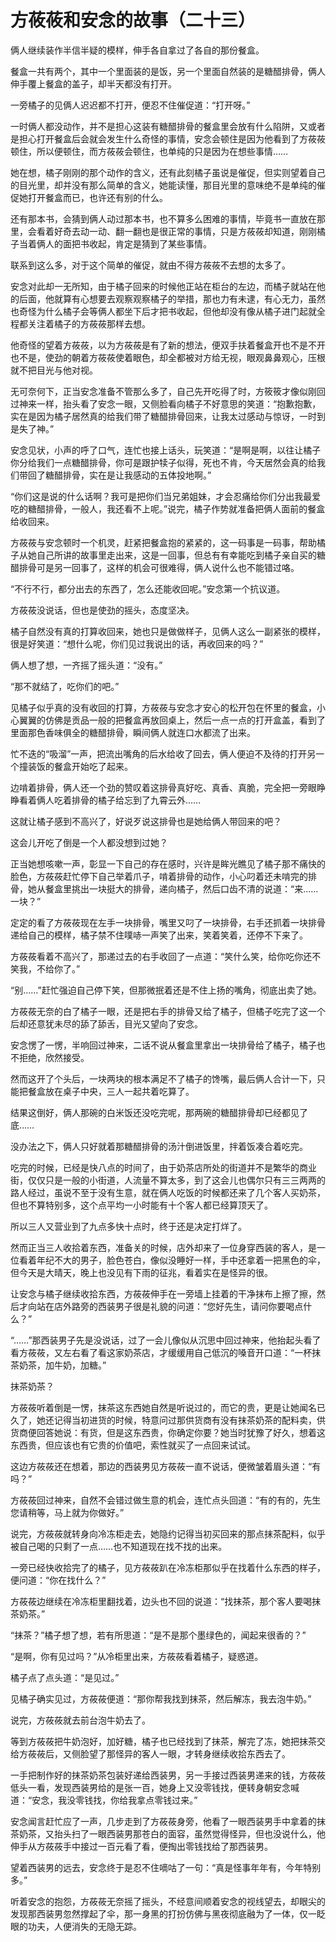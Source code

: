 # 方莜莜和安念的故事（二十三）

俩人继续装作半信半疑的模样，伸手各自拿过了各自的那份餐盒。

餐盒一共有两个，其中一个里面装的是饭，另一个里面自然装的是糖醋排骨，俩人伸手覆上餐盒的盖子，却半天都没有打开。

一旁橘子的见俩人迟迟都不打开，便忍不住催促道：“打开呀。”

一时俩人都没动作，并不是担心这装有糖醋排骨的餐盒里会放有什么陷阱，又或者是担心打开餐盒后会就会发生什么奇怪的事情，安念会顿住是因为他看到了方莜莜顿住，所以便顿住，而方莜莜会顿住，也单纯的只是因为在想些事情……

她在想，橘子刚刚的那个动作的含义，还有此刻橘子虽说是催促，但实则望着自己的目光里，却并没有那么简单的含义，她能读懂，那目光里的意味绝不是单纯的催促她打开餐盒而已，也许还有别的什么。

还有那本书，会猜到俩人动过那本书，也不算多么困难的事情，毕竟书一直放在那里，会看着好奇去动一动、翻一翻也是很正常的事情，只是方莜莜却知道，刚刚橘子当着俩人的面把书收起，肯定是猜到了某些事情。

联系到这么多，对于这个简单的催促，就由不得方莜莜不去想的太多了。

安念对此却一无所知，由于橘子回来的时候他正站在柜台的左边，而橘子就站在他的后面，他就算有心想要去观察观察橘子的举措，那也力有未逮，有心无力，虽然也奇怪为什么橘子会等俩人都坐下后才把书收起，但他却没有像从橘子进门起就全程都关注着橘子的方莜莜那样去想。

他奇怪的望着方莜莜，以为方莜莜是有了新的想法，便双手扶着餐盒开也不是不开也不是，使劲的朝着方莜莜使着眼色，却全都被对方给无视，眼观鼻鼻观心，压根就不把目光与他对视。

无可奈何下，正当安念准备不管那么多了，自己先开吃得了时，方筱筱才像似刚回过神来一样，抬头看了安念一眼，又侧脸看向橘子不好意思的笑道：“抱歉抱歉，实在是因为橘子居然真的给我们带了糖醋排骨回来，让我太过感动与惊讶，一时到是失了神。”

安念见状，小声的呼了口气，连忙也接上话头，玩笑道：“是啊是啊，以往让橘子你分给我们一点糖醋排骨，你可是跟护犊子似得，死也不肯，今天居然会真的给我们带回了糖醋排骨，实在是让我感动的五体投地啊。”

“你们这是说的什么话啊？我可是把你们当兄弟姐妹，才会忍痛给你们分出我最爱吃的糖醋排骨，一般人，我还看不上呢。”说完，橘子作势就准备把俩人面前的餐盒给收回来。

方莜莜与安念顿时一个机灵，赶紧把餐盒抱的紧紧的，这一码事是一码事，帮助橘子从她自己所讲的故事里走出来，这是一回事，但总有有幸能吃到橘子亲自买的糖醋排骨可是另一回事了，这样的机会可很难得，俩人说什么也不能错过咯。

“不行不行，都分出去的东西了，怎么还能收回呢。”安念第一个抗议道。

方莜莜没说话，但也是使劲的摇头，态度坚决。

橘子自然没有真的打算收回来，她也只是做做样子，见俩人这么一副紧张的模样，很是好笑道：“想什么呢，你们见过我说出的话，再收回来的吗？”

俩人想了想，一齐摇了摇头道：“没有。”

“那不就结了，吃你们的吧。”

见橘子似乎真的没有收回的打算，方莜莜与安念才安心的松开包在怀里的餐盒，小心翼翼的仿佛是贡品一般的把餐盒再放回桌上，然后一点一点的打开盒盖，看到了里面那色香味俱全的糖醋排骨，瞬间俩人就连口水都流了出来。

忙不迭的“吸溜”一声，把流出嘴角的后水给收了回去，俩人便迫不及待的打开另一个撞装饭的餐盒开始吃了起来。

边啃着排骨，俩人还一个劲的赞叹着这排骨真好吃、真香、真脆，完全把一旁眼睁睁看着俩人吃着排骨的橘子给忘到了九霄云外……

这就让橘子感到不高兴了，好说歹说这排骨也是她给俩人带回来的吧？

这会儿开吃了倒是一个人都没想到过她？

正当她想咳嗽一声，彰显一下自己的存在感时，兴许是眸光瞧见了橘子那不痛快的脸色，方莜莜赶忙停下自己举着爪子，啃着排骨的动作，小心叼着还未啃完的排骨，她从餐盒里挑出一块挺大的排骨，递向橘子，然后口齿不清的说道：“来……一块？”

定定的看了方莜莜现在左手一块排骨，嘴里又叼了一块排骨，右手还抓着一块排骨递给自己的模样，橘子禁不住噗哧一声笑了出来，笑着笑着，还停不下来了。

方莜莜看着不高兴了，那递过去的右手收回了一点道：“笑什么笑，给你吃你还不笑我，不给你了。”

“别……”赶忙强迫自己停下笑，但那微抿着还是不住上扬的嘴角，彻底出卖了她。

方莜莜无奈的白了橘子一眼，还是把右手的排骨又给了橘子，但橘子吃完了这一个后却还意犹未尽的舔了舔舌，目光又望向了安念。

安念愣了一愣，半响回过神来，二话不说从餐盒里拿出一块排骨给了橘子，橘子也不拒绝，欣然接受。

然而这开了个头后，一块两块的根本满足不了橘子的馋嘴，最后俩人合计一下，只能把餐盒放在桌子中央，三人一起共着吃算了。

结果这倒好，俩人那碗的白米饭还没吃完呢，那两碗的糖醋排骨却已经都见了底……

没办法之下，俩人只好就着那糖醋排骨的汤汁倒进饭里，拌着饭凑合着吃完。

吃完的时候，已经是快八点的时间了，由于奶茶店所处的街道并不是繁华的商业街，仅仅只是一般的小街道，人流量不算太多，到了这会儿也偶尔只有三三两两的路人经过，虽说不至于没有生意，就在俩人吃饭的时候都还来了几个客人买奶茶，但也不算特别多，这个点平均一小时能有十个客人都已经算顶天了。

所以三人又营业到了九点多快十点时，终于还是决定打烊了。

然而正当三人收拾着东西，准备关的时候，店外却来了一位身穿西装的客人，是一位看着年纪不大的男子，脸色苍白，像似没睡好一样，手中还拿着一把黑色的伞，但今天是大晴天，晚上也没见有下雨的征兆，看着实在是怪异的很。

让安念与橘子继续收拾东西，方莜莜伸手在一旁墙上挂着的干净抹布上擦了擦，然后才向站在店外路旁的西装男子很是礼貌的问道：“您好先生，请问你要喝点什么？”

“……”那西装男子先是没说话，过了一会儿像似从沉思中回过神来，他抬起头看了看方莜莜，又左右看了看这家奶茶店，才缓缓用自己低沉的嗓音开口道：“一杯抹茶奶茶，加牛奶，加糖。”

抹茶奶茶？

方莜莜听着倒是一愣，抹茶这东西她自然是听说过的，而它的贵，更是让她闻名已久了，她还记得当初进货的时候，特意问过那供货商有没有抹茶奶茶的配料卖，供货商便回答她说：有货，但是这东西贵，你确定你要？她当时犹豫了好久，想着这东西贵，但应该也有它贵的价值吧，索性就买了一点回来试试。

这边方莜莜还在想着，那边的西装男见方莜莜一直不说话，便微皱着眉头道：“有吗？”

方莜莜回过神来，自然不会错过做生意的机会，连忙点头回道：“有的有的，先生您请稍等，马上就为你做好。”

说完，方莜莜就转身向冷冻柜走去，她隐约记得当初买回来的那点抹茶配料，似乎被自己喝的只剩了一点……也不知道现在找不找的出来。

一旁已经快收拾完了的橘子，见方莜莜趴在冷冻柜那似乎在找着什么东西的样子，便问道：“你在找什么？”

方莜莜边继续在冷冻柜里翻找着，边头也不回的说道：“找抹茶，那个客人要喝抹茶奶茶。”

“抹茶？”橘子想了想，若有所思道：“是不是那个墨绿色的，闻起来很香的？”

“是啊，你有见过吗？”从冷柜里出来，方莜莜看着橘子，疑惑道。

橘子点了点头道：“是见过。”

见橘子确实见过，方莜莜便道：“那你帮我找到抹茶，然后解冻，我去泡牛奶。”

说完，方莜莜就去前台泡牛奶去了。

等到方莜莜把牛奶泡好，加好糖，橘子也已经找到了抹茶，解完了冻，她把抹茶交给方莜莜后，又侧脸望了那怪异的客人一眼，才转身继续收拾东西去了。

一手把制作好的抹茶奶茶包装好递给西装男，另一手接过西装男递来的钱，方莜莜低头一看，发现西装男给的是张一百，她身上又没零钱找，便转身朝安念喊道：“安念，我没零钱找，你给我拿点零钱过来。”

安念闻言赶忙应了一声，几步走到了方莜莜身旁，他看了一眼西装男手中拿着的抹茶奶茶，又抬头扫了一眼西装男那苍白的面容，虽然觉得怪异，但也没说什么，他伸手从方莜莜手中接过一百元看了看，便掏出零钱找给了那西装男。

望着西装男的远去，安念终于是忍不住嘀咕了一句：“真是怪事年年有，今年特别多。”

听着安念的抱怨，方莜莜无奈摇了摇头，不经意间顺着安念的视线望去，却眼尖的发现那西装男忽然撑起了伞，那一身黑的打扮仿佛与黑夜彻底融为了一体，仅一眨眼的功夫，人便消失的无隐无踪。
